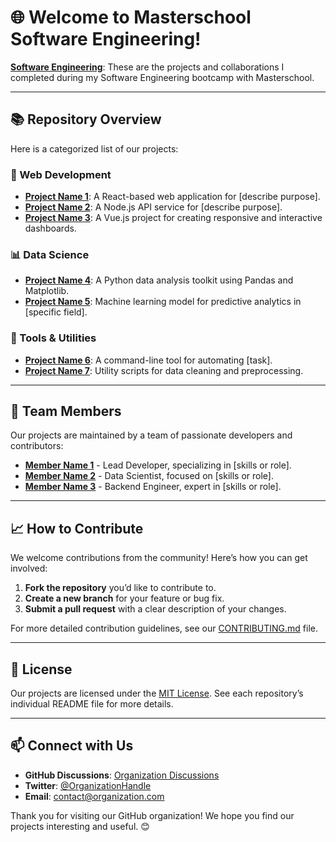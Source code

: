 # 🌐 Welcome to Masterschool Software Engineering!

**[Software Engineering](https://static.serve.masterschool.com/Marketing/Software+Engineering+Syllabus+-++14+Month+Program.pdf)**: These are the projects and collaborations I completed during my Software Engineering bootcamp with Masterschool.

---

## 📚 Repository Overview

Here is a categorized list of our projects:

### 🚀 Web Development
- **[Project Name 1](https://github.com/organization/project-1)**: A React-based web application for [describe purpose].
- **[Project Name 2](https://github.com/organization/project-2)**: A Node.js API service for [describe purpose].
- **[Project Name 3](https://github.com/organization/project-3)**: A Vue.js project for creating responsive and interactive dashboards.

### 📊 Data Science
- **[Project Name 4](https://github.com/organization/project-4)**: A Python data analysis toolkit using Pandas and Matplotlib.
- **[Project Name 5](https://github.com/organization/project-5)**: Machine learning model for predictive analytics in [specific field].

### 🔧 Tools & Utilities
- **[Project Name 6](https://github.com/organization/project-6)**: A command-line tool for automating [task].
- **[Project Name 7](https://github.com/organization/project-7)**: Utility scripts for data cleaning and preprocessing.

---

## 👥 Team Members
Our projects are maintained by a team of passionate developers and contributors:
- **[Member Name 1](https://github.com/username1)** - Lead Developer, specializing in [skills or role].
- **[Member Name 2](https://github.com/username2)** - Data Scientist, focused on [skills or role].
- **[Member Name 3](https://github.com/username3)** - Backend Engineer, expert in [skills or role].

---

## 📈 How to Contribute

We welcome contributions from the community! Here’s how you can get involved:
1. **Fork the repository** you’d like to contribute to.
2. **Create a new branch** for your feature or bug fix.
3. **Submit a pull request** with a clear description of your changes.

For more detailed contribution guidelines, see our [CONTRIBUTING.md](https://github.com/organization/CONTRIBUTING.md) file.

---

## 📜 License
Our projects are licensed under the [MIT License](https://opensource.org/licenses/MIT). See each repository’s individual README file for more details.

---

## 📫 Connect with Us
- **GitHub Discussions**: [Organization Discussions](https://github.com/orgs/organization/discussions)
- **Twitter**: [@OrganizationHandle](https://twitter.com/OrganizationHandle)
- **Email**: [contact@organization.com](mailto:contact@organization.com)

Thank you for visiting our GitHub organization! We hope you find our projects interesting and useful. 😊

